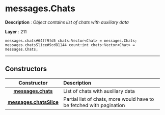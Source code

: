 # messages.Chats

**Description** : *Object contains list of chats with auxiliary data*

**Layer** : 211

```tl
messages.chats#64ff9fd5 chats:Vector<Chat> = messages.Chats;
messages.chatsSlice#9cd81144 count:int chats:Vector<Chat> = messages.Chats;
```

---

## Constructors

| Constructor | Description |
| :---: | :--- |
| [**messages.chats**](constructor/messages.chats) | List of chats with auxiliary data |
| [**messages.chatsSlice**](constructor/messages.chatsSlice) | Partial list of chats, more would have to be fetched with pagination |